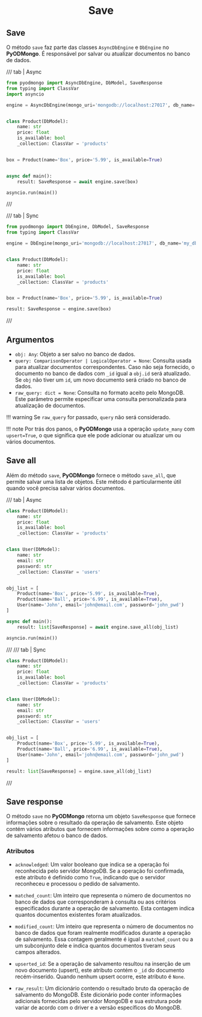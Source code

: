 # <center>Save</center>

## Save

O método `save` faz parte das classes `AsyncDbEngine` e `DbEngine` no **PyODMongo**. É responsável por salvar ou atualizar documentos no banco de dados.

/// tab | Async
```python hl_lines="19"
from pyodmongo import AsyncDbEngine, DbModel, SaveResponse
from typing import ClassVar
import asyncio

engine = AsyncDbEngine(mongo_uri='mongodb://localhost:27017', db_name='my_db')


class Product(DbModel):
    name: str
    price: float
    is_available: bool
    _collection: ClassVar = 'products'


box = Product(name='Box', price='5.99', is_available=True)


async def main():
    result: SaveResponse = await engine.save(box)

asyncio.run(main())
```
///

/// tab | Sync
```python hl_lines="16"
from pyodmongo import DbEngine, DbModel, SaveResponse
from typing import ClassVar

engine = DbEngine(mongo_uri='mongodb://localhost:27017', db_name='my_db')


class Product(DbModel):
    name: str
    price: float
    is_available: bool
    _collection: ClassVar = 'products'


box = Product(name='Box', price='5.99', is_available=True)

result: SaveResponse = engine.save(box)
```
///

## Argumentos

- `obj: Any`: Objeto a ser salvo no banco de dados.
- `query: ComparisonOperator | LogicalOperator = None`: Consulta usada para atualizar documentos correspondentes. Caso não seja fornecido, o documento no banco de dados com `_id` igual a `obj.id` será atualizado. Se `obj` não tiver um `id`, um novo documento será criado no banco de dados.
- `raw_query: dict = None`: Consulta no formato aceito pelo MongoDB. Este parâmetro permite especificar uma consulta personalizada para atualização de documentos.

!!! warning
    Se `raw_query` for passado, `query` não será considerado.

!!! note
    Por trás dos panos, o **PyODMongo** usa a operação `update_many` com `upsert=True`, o que significa que ele pode adicionar ou atualizar um ou vários documentos.


## Save all

Além do método `save`, **PyODMongo** fornece o método `save_all`, que permite salvar uma lista de objetos. Este método é particularmente útil quando você precisa salvar vários documentos.

/// tab | Async
```python hl_lines="22"
class Product(DbModel):
    name: str
    price: float
    is_available: bool
    _collection: ClassVar = 'products'


class User(DbModel):
    name: str
    email: str
    password: str
    _collection: ClassVar = 'users'


obj_list = [
    Product(name='Box', price='5.99', is_available=True),
    Product(name='Ball', price='6.99', is_available=True),
    User(name='John', email='john@email.com', password='john_pwd')
]

async def main():
    result: list[SaveResponse] = await engine.save_all(obj_list)

asyncio.run(main())
```
///
/// tab | Sync
```python hl_lines="21"
class Product(DbModel):
    name: str
    price: float
    is_available: bool
    _collection: ClassVar = 'products'


class User(DbModel):
    name: str
    email: str
    password: str
    _collection: ClassVar = 'users'


obj_list = [
    Product(name='Box', price='5.99', is_available=True),
    Product(name='Ball', price='6.99', is_available=True),
    User(name='John', email='john@email.com', password='john_pwd')
]

result: list[SaveResponse] = engine.save_all(obj_list)
```
///

## Save response

O método `save` no **PyODMongo** retorna um objeto `SaveResponse` que fornece informações sobre o resultado da operação de salvamento. Este objeto contém vários atributos que fornecem informações sobre como a operação de salvamento afetou o banco de dados.

### Atributos

- `acknowledged`: Um valor booleano que indica se a operação foi reconhecida pelo servidor MongoDB. Se a operação foi confirmada, este atributo é definido como `True`, indicando que o servidor reconheceu e processou o pedido de salvamento.

- `matched_count`: Um inteiro que representa o número de documentos no banco de dados que corresponderam à consulta ou aos critérios especificados durante a operação de salvamento. Esta contagem indica quantos documentos existentes foram atualizados.

- `modified_count`: Um inteiro que representa o número de documentos no banco de dados que foram realmente modificados durante a operação de salvamento. Essa contagem geralmente é igual a `matched_count` ou a um subconjunto dele e indica quantos documentos tiveram seus campos alterados.

- `upserted_id`: Se a operação de salvamento resultou na inserção de um novo documento (upsert), este atributo contém o `_id` do documento recém-inserido. Quando nenhum upsert ocorre, este atributo é `None`.

- `raw_result`: Um dicionário contendo o resultado bruto da operação de salvamento do MongoDB. Este dicionário pode conter informações adicionais fornecidas pelo servidor MongoDB e sua estrutura pode variar de acordo com o driver e a versão específicos do MongoDB.